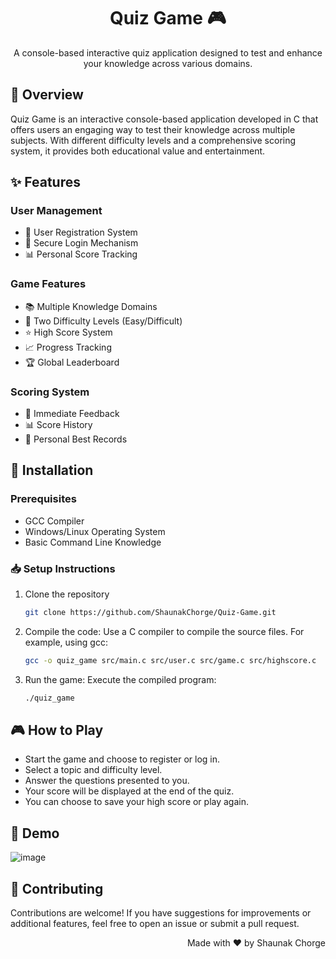 <div align="center">

# Quiz Game 🎮

A console-based interactive quiz application designed to test and enhance your knowledge across various domains.

</div>


## 📖 Overview

Quiz Game is an interactive console-based application developed in C that offers users an engaging way to test their knowledge across multiple subjects. With different difficulty levels and a comprehensive scoring system, it provides both educational value and entertainment.

## ✨ Features

### User Management
- 👤 User Registration System
- 🔐 Secure Login Mechanism
- 📊 Personal Score Tracking

### Game Features
- 📚 Multiple Knowledge Domains
- 🎯 Two Difficulty Levels (Easy/Difficult)
- ⭐ High Score System
- 📈 Progress Tracking
- 🏆 Global Leaderboard

### Scoring System
- 🎯 Immediate Feedback
- 📊 Score History
- 🏅 Personal Best Records

<!---
## 🎮 Usage

### First Time Users
1. Select 'Register' option
2. Create username and password
3. Login with credentials
4. Start playing!

### Returning Users
1. Select 'Login' option
2. Enter credentials
3. Choose topic and difficulty
4. Begin quiz

### Detailed Gameplay Guide 🎯

1. **Start the Game**
   - Register as a new user or login with existing credentials
   - Secure authentication system ensures data privacy

2. **Select Topic**
   - Choose from 6 different categories
   - Each topic has unique sets of questions
   - Topics range from History to Sports

3. **Choose Difficulty**
   - Select Easy or Difficult mode
   - Different question sets for each difficulty level
   - Challenge yourself with harder questions

4. **Play the Quiz**
   - Answer multiple choice questions
   - Get immediate feedback on your answers
   - Accumulate points for correct answers
   - Track your progress as you go

5. **View Scores**
   - Check your final score
   - Compare with high scores
   - Save your progress
   - View global leaderboard

--->

## 🚀 Installation

### Prerequisites
- GCC Compiler
- Windows/Linux Operating System
- Basic Command Line Knowledge

### 📥 Setup Instructions

1. Clone the repository
   ```bash
   git clone https://github.com/ShaunakChorge/Quiz-Game.git
   ```

2. Compile the code: Use a C compiler to compile the source files. For example, using gcc:

   ```bash
   gcc -o quiz_game src/main.c src/user.c src/game.c src/highscore.c
   ```

3. Run the game: Execute the compiled program:
    ```bash
   ./quiz_game
    ```

## 🎮 How to Play
- Start the game and choose to register or log in.
- Select a topic and difficulty level.
- Answer the questions presented to you.
- Your score will be displayed at the end of the quiz.
- You can choose to save your high score or play again.

## 🎥 Demo
![image](https://github.com/user-attachments/assets/457b7d70-e45a-42b5-8e2e-7b8147b36715)

## 🤝 Contributing
Contributions are welcome! If you have suggestions for improvements or additional features, feel free to open an issue or submit a pull request.


<div align="right">
  <p>Made with ❤️ by Shaunak Chorge</p>
</div>
